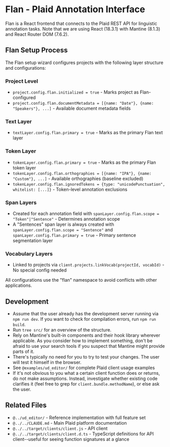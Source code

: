 # Flan - Plaid Annotation Interface

Flan is a React frontend that connects to the Plaid REST API for linguistic annotation tasks.
Note that we are using React (18.3.1) with Mantine (8.1.3) and React Router DOM (7.6.2).

## Flan Setup Process

The Flan setup wizard configures projects with the following layer structure and configurations:

### Project Level
- `project.config.flan.initialized = true` - Marks project as Flan-configured
- `project.config.flan.documentMetadata = [{name: "Date"}, {name: "Speakers"}, ...]` - Available document metadata fields

### Text Layer
- `textLayer.config.flan.primary = true` - Marks as the primary Flan text layer

### Token Layer  
- `tokenLayer.config.flan.primary = true` - Marks as the primary Flan token layer
- `tokenLayer.config.flan.orthographies = [{name: "IPA"}, {name: "Custom"}, ...]` - Available orthographies (baseline excluded)
- `tokenLayer.config.flan.ignoredTokens = {type: "unicodePunctuation", whitelist: [...]}` - Token-level annotation exclusions

### Span Layers
- Created for each annotation field with `spanLayer.config.flan.scope = "Token"|"Sentence"` - Determines annotation scope
- A "Sentences" span layer is always created with `spanLayer.config.flan.scope = "Sentence"` and `spanLayer.config.flan.primary = true` - Primary sentence segmentation layer

### Vocabulary Layers
- Linked to projects via `client.projects.linkVocab(projectId, vocabId)` - No special config needed

All configurations use the "flan" namespace to avoid conflicts with other applications.

## Development

* Assume that the user already has the development server running via `npm run dev`. 
  If you want to check for compilation errors, run `npm run build`.
* Run `tree src/` for an overview of the structure.
* Rely on Mantine's built-in components and their hook library wherever applicable.
  As you consider how to implement something, don't be afraid to use your search tools if you suspect that Mantine might provide parts of it.
* There's typically no need for you to try to test your changes. The user will test it himself in the browser.
* See `@examples/ud_editor/` for complete Plaid client usage examples
* If it's not obvious to you what a certain client function does or returns, do not make assumptions. Instead, investigate whether existing code clarifies it (feel free to grep for `client.bundle.methodName`), or else ask the user.

## Related Files

- `@../ud_editor/` - Reference implementation with full feature set
- `@../../CLAUDE.md` - Main Plaid platform documentation
- `@../../target/clients/client.js` - API client
- `@../../target/clients/client.d.ts` - TypeScript definitions for API client--useful for seeing function signatures at a glance
